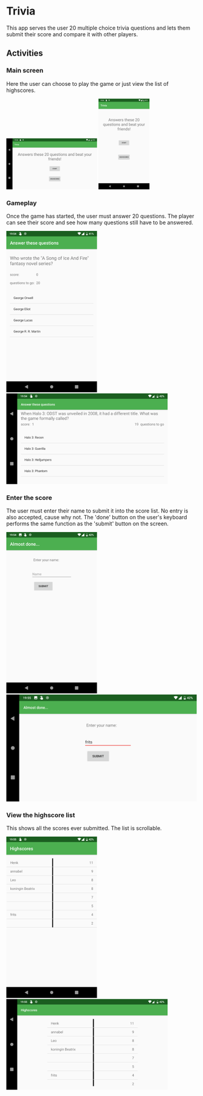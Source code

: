 # Trivia

This app serves the user 20 multiple choice trivia questions and lets them submit their score and compare it with other players.

## Activities

### Main screen

Here the user can choose to play the game or just view the list of highscores.

<img src="doc/01.png" width=240>
<img src="doc/02.png" height=240>

### Gameplay

Once the game has started, the user must answer 20 questions. The player can see their score and see how many questions still have to be answered.

<img src="doc/03.png" width=240>
<img src="doc/04.png" height=240>

### Enter the score

The user must enter their name to submit it into the score list. No entry is also accepted, cause why not. The 'done' button on the user's keyboard performs the same function as the 'submit' button on the screen.

<img src="doc/05.png" width=240>
<img src="doc/06.png" heigth=240>

### View the highscore list

This shows all the scores ever submitted. The list is scrollable.

<img src="doc/07.png" width=240>
<img src="doc/08.png" height=240>
